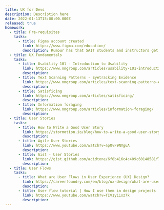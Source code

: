 ```yaml
---
title: UX for Devs
description: Description here
date: 2022-01-13T15:00:00.000Z
released: true
homework:
  - title: Pre-requisites
    tasks:
      - title: Figma account created
        link: https://www.figma.com/education/
        description: Rumour has that SAIT students and instructors get extra stuff if you sign up with your SAIT email address. We haven't tested this...
  - title: UX Fundamentals
    tasks:
      - title: Usability 101 - Introduction to Usability
        link: https://www.nngroup.com/articles/usability-101-introduction-to-usability/
        description:
      - title: Text Scanning Patterns - Eyetracking Evidence
        link: https://www.nngroup.com/articles/text-scanning-patterns-eyetracking/
        description:
      - title: Satisficing
        link: https://www.nngroup.com/articles/satisficing/
        description:
      - title: Information foraging
        link: https://www.nngroup.com/articles/information-foraging/
        description:
  - title: User Stories
    tasks:
      - title: How to Write a Good User Story
        link: https://stormotion.io/blog/how-to-write-a-good-user-story-with-examples-templates/
        description: 
      - title: Agile User Stories
        link: https://www.youtube.com/watch?v=apOvF9NVguA
        description: 
      - title: Gist - User Stories
        link: https://gist.github.com/acidtone/6f8b416c4c409c60148581f7ec806c46
        description: 
  - title: User Flows
    tasks:  
      - title: What are User Flows in User Experience (UX) Design?
        link: https://careerfoundry.com/en/blog/ux-design/what-are-user-flows/
        description: 
      - title: User flow tutorial | How I use them in design projects
        link: https://www.youtube.com/watch?v=TIV1y11xz7k
        description: 
---
```


<home-work :home-work="homework">
</home-work>

